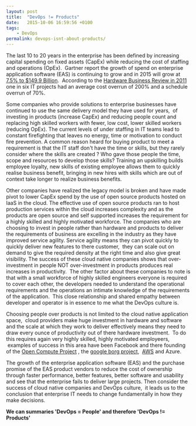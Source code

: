```yaml
---
layout: post
title:  "DevOps != Products"
date:   2015-10-06 16:59:56 +0100
tags:
    - DevOps
permalink: devops-isnt-about-products/
---
```

The last 10 to 20 years in the enterprise has been defined by increasing capital spending on fixed assets (CapEx) while reducing the cost of staffing and operations (OpEx).  Gartner report the growth of spend on enterprise application software (EAS) is continuing to grow and in 2015 will grow at <a href="http://www.gartner.com/newsroom/id/3119717" target="_blank">7.5% to $149.9 Billion</a>.  According to the <a href="https://hbr.org/2011/09/why-your-it-project-may-be-riskier-than-you-think/ar/1" target="_blank">Hardware Business Review in 2011</a> one in six IT projects had an average cost overrun of 200% and a schedule overrun of 70%.

Some companies who provide solutions to enterprise businesses have continued to use the same delivery model they have used for years,  of investing in products (increase CapEx) and reducing people count and replacing high skilled workers with fewer, low cost, lower skilled workers (reducing OpEx). The current levels of under staffing in IT teams lead to constant firefighting that leaves no energy, time or motivation to conduct fire prevention. A common reason heard for buying product to meet a requirement is that the IT staff don't have the time or skills, but they rarely consider where the skills are created ? Who gave those people the time, scope and resources to develop those skills? Training an upskilling builds employee loyalty, new skills of existing employee allows them to quickly realise business benefit, bringing in new hires with skills which are out of context take longer to realize business benefits.

Other companies have realized the legacy model is broken and have made pivot to lower CapEx spend by the use of open source products hosted on IaaS in the cloud. The effective use of open source products ran to host production services within the cloud increases complexity and as the products are open source and self supported increases the requirement for a highly skilled and highly motivated workforce. The companies who are choosing to invest in people rather than hardware and products to deliver the requirements of business are excelling in the industry as they have improved service agility. Service agility means they can pivot quickly to quickly deliver new features to there customer,  they can scale out on demand to give the required density at the right time and also give great visibility. The success of these cloud native companies shows that over-investment in people NOT over-investment in products produces real increases in productivity.  The other factor about these companies to note is that with a small workforce of highly skilled engineers everyone is required to cover each other, the developers needed to understand the operational requirements and the operations an intimate knowledge of the requirements of the application.  This close relationship and shared empathy between developer and operator is in essence to me what the DevOps culture is.

Choosing people over products is not limited to the cloud native application space,  cloud providers make huge investment in hardware and software and the scale at which they work to deliver effectively means they need to draw every ounce of productivity out of there hardware investment.  To do this requires again very highly skilled, highly motivated employeers,  examples of success in this area have been Facebook and there founding of the <a href="http://www.opencompute.org/about/" target="_blank">Open Compute Project</a> , the <a href="http://research.google.com/pubs/pub43438.html" target="_blank">google borg project</a>,  <a href="https://aws.amazon.com/about-aws/global-infrastructure/" target="_blank">AWS</a> and Azure.

The growth of the enterprise application software (EAS) and the purchase promise of the EAS product vendors to reduce the cost of ownership through faster performance, better features, better software and usability and see that the enterprise fails to deliver large projects. Then consider the success of cloud native companies and DevOps culture,  it leads us to the conclusion that enterprise IT needs to change fundamentally in how they make decisions.

<strong>We can summaries 'DevOps = People' and therefore 'DevOps != Products'</strong>